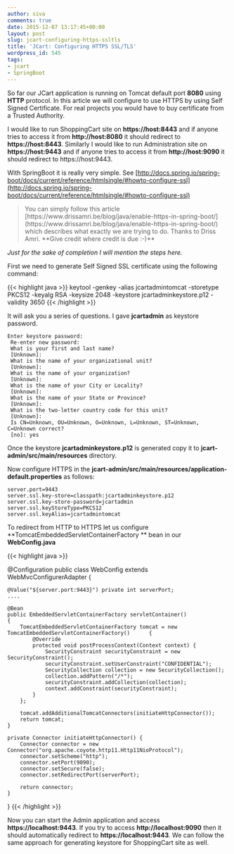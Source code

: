 ```yaml
---
author: siva
comments: true
date: 2015-12-07 13:17:45+00:00
layout: post
slug: jcart-configuring-https-ssltls
title: 'JCart: Configuring HTTPS SSL/TLS'
wordpress_id: 545
tags:
- jcart
- SpringBoot
---
```


So far our JCart application is running on Tomcat default port **8080** using **HTTP** protocol. In this article we will configure to use HTTPS by using Self Signed Certificate. For real projects you would have to buy certificate from a Trusted Authority.

I would like to run ShoppingCart site on **https://host:8443** and if anyone tries to access it from **http://host:8080** it should redirect to **https://host:8443**.
Similarly I would like to run Administration site on **https://host:9443** and if anyone tries to access it from **http://host:9090** it should redirect to https://host:9443.

With SpringBoot it is really very simple. See [http://docs.spring.io/spring-boot/docs/current/reference/htmlsingle/#howto-configure-ssl](http://docs.spring.io/spring-boot/docs/current/reference/htmlsingle/#howto-configure-ssl)



<blockquote>You can simply follow this article [https://www.drissamri.be/blog/java/enable-https-in-spring-boot/](https://www.drissamri.be/blog/java/enable-https-in-spring-boot/) which describes what exactly we are trying to do. Thanks to Driss Amri. **Give credit where credit is due :-)**</blockquote>





_Just for the sake of completion I will mention the steps here._

First we need to generate Self Signed SSL certificate using the following command:


    
{{< highlight java >}}
keytool -genkey -alias jcartadmintomcat -storetype PKCS12 -keyalg RSA -keysize 2048 -keystore jcartadminkeystore.p12 -validity 3650
{{< /highlight >}}
    



It will ask you a series of questions. I gave **jcartadmin** as keystore password.


    
    
    Enter keystore password:
     Re-enter new password:
     What is your first and last name?
     [Unknown]:
     What is the name of your organizational unit?
     [Unknown]:
     What is the name of your organization?
     [Unknown]:
     What is the name of your City or Locality?
     [Unknown]:
     What is the name of your State or Province?
     [Unknown]:
     What is the two-letter country code for this unit?
     [Unknown]:
     Is CN=Unknown, OU=Unknown, O=Unknown, L=Unknown, ST=Unknown, C=Unknown correct?
     [no]: yes
    



Once the keystore **jcartadminkeystore.p12** is generated copy it to **jcart-admin/src/main/resources** directory.

Now configure HTTPS in the **jcart-admin/src/main/resources/application-default.properties** as follows:


    
    
    server.port=9443
    server.ssl.key-store=classpath:jcartadminkeystore.p12
    server.ssl.key-store-password=jcartadmin
    server.ssl.keyStoreType=PKCS12
    server.ssl.keyAlias=jcartadmintomcat
    



To redirect from HTTP to HTTPS let us configure **TomcatEmbeddedServletContainerFactory ** bean in our **WebConfig.java**


    
{{< highlight java >}}
    
@Configuration
public class WebConfig extends WebMvcConfigurerAdapter
{

	@Value("${server.port:9443}") private int serverPort;	
	....
	
	@Bean
	public EmbeddedServletContainerFactory servletContainer() 
	{
		TomcatEmbeddedServletContainerFactory tomcat = new TomcatEmbeddedServletContainerFactory() 		{
			@Override
			protected void postProcessContext(Context context) {
				SecurityConstraint securityConstraint = new SecurityConstraint();
				securityConstraint.setUserConstraint("CONFIDENTIAL");
				SecurityCollection collection = new SecurityCollection();
				collection.addPattern("/*");
				securityConstraint.addCollection(collection);
				context.addConstraint(securityConstraint);
			}
		};

		tomcat.addAdditionalTomcatConnectors(initiateHttpConnector());
		return tomcat;
	}

	private Connector initiateHttpConnector() {
		Connector connector = new Connector("org.apache.coyote.http11.Http11NioProtocol");
		connector.setScheme("http");
		connector.setPort(9090);
		connector.setSecure(false);
		connector.setRedirectPort(serverPort);

		return connector;
	}
}
{{< /highlight >}}    



Now you can start the Admin application and access **https://localhost:9443**. If you try to access **http://localhost:9090** then it should automatically redirect to **https://localhost:9443**. We can follow the same approach for generating keystore for ShoppingCart site as well.
